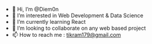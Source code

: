 - 👋 Hi, I’m @Diem0n
- 👀 I’m interested in Web Development & Data Science
- 🌱 I’m currently learning React
- 💞️ I’m looking to collaborate on any web based project
- 📫 How to reach me : tikram179@gmail.com


<!---
Diem0n/Diem0n is a ✨ special ✨ repository because its `README.md` (this file) appears on your GitHub profile.
You can click the Preview link to take a look at your changes.
--->
